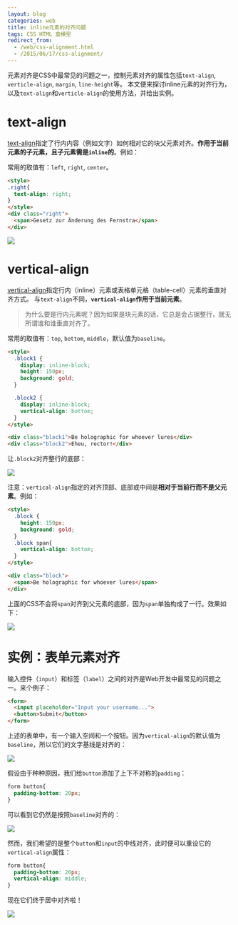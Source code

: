 ```yaml
---
layout: blog 
categories: web
title: inline元素的对齐问题
tags: CSS HTML 盒模型
redirect_from:
  - /web/css-alignment.html
  - /2015/06/17/css-alignment/
---
```


元素对齐是CSS中最常见的问题之一，控制元素对齐的属性包括`text-align`, `verticle-align`, `margin`, `line-height`等。
本文便来探讨inline元素的对齐行为，以及`text-align`和`verticle-align`的使用方法，并给出实例。

# text-align

[text-align][ta]指定了行内内容（例如文字）如何相对它的块父元素对齐。**作用于当前元素的子元素，且子元素需是`inline`的**。例如：

常用的取值有：`left`, `right`, `center`。

```html
<style>
.right{
  text-align: right;
}
</style>
<div class="right">
  <span>Gesetz zur Änderung des Fernstra</span>
</div>
```

![](/assets/img/blog/css/pull-right@2x.png)

# vertical-align

[vertical-align][va]指定行内（inline）元素或表格单元格（table-cell）元素的垂直对齐方式。
与`text-align`不同，**`vertical-align`作用于当前元素**。

> 为什么要是行内元素呢？因为如果是块元素的话，它总是会占据整行，就无所谓谁和谁垂直对齐了。

常用的取值有：`top`, `bottom`, `middle`，默认值为`baseline`。

<!--more-->

```html
<style>
  .block1 {
    display: inline-block;
    height: 150px;
    background: gold;
  }

  .block2 {
    display: inline-block;
    vertical-align: bottom;
  }
</style>

<div class="block1">Be holographic for whoever lures</div>
<div class="block2">Eheu, rector!</div>
```

让`.block2`对齐整行的底部：

![](/assets/img/blog/css/vertical-bottom@2x.png)

注意：`vertical-align`指定的对齐顶部、底部或中间是**相对于当前行而不是父元素**。例如：

```html
<style>
  .block {
    height: 150px;
    background: gold;
  }
  .block span{
    vertical-align: bottom;
  }
</style>

<div class="block">
  <span>Be holographic for whoever lures</span>
</div>
```

上面的CSS不会将`span`对齐到父元素的底部，因为`span`单独构成了一行。效果如下：

![](/assets/img/blog/css/vertical-bottom-failed@2x.png)

# 实例：表单元素对齐

输入控件（`input`）和标签（`label`）之间的对齐是Web开发中最常见的问题之一。来个例子：

```html
<form>
  <input placeholder="Input your username...">
  <button>Submit</button>
</form>
```

上述的表单中，有一个输入空间和一个按钮。因为`vertical-align`的默认值为`baseline`，所以它们的文字基线是对齐的：

![](/assets/img/blog/css/form-baseline@2x.png)

假设由于种种原因，我们给`button`添加了上下不对称的`padding`：

```css
form button{
  padding-bottom: 20px;
}
```

可以看到它仍然是按照`baseline`对齐的：

![](/assets/img/blog/css/form-baseline2@2x.png)

然而，我们希望的是整个`button`和`input`的中线对齐，此时便可以重设它的`vertical-align`属性：

```css
form button{
  padding-bottom: 20px;
  vertical-align: middle;
}
```

现在它们终于居中对齐啦！

![](/assets/img/blog/css/form-middle@2x.png)

[ta]: https://developer.mozilla.org/zh-CN/docs/CSS/text-align
[va]: https://developer.mozilla.org/zh-CN/docs/Web/CSS/vertical-align
